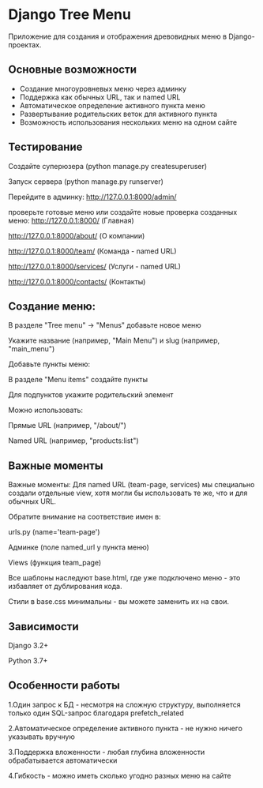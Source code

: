 # Django Tree Menu

Приложение для создания и отображения древовидных меню в Django-проектах.

## Основные возможности

- Создание многоуровневых меню через админку
- Поддержка как обычных URL, так и named URL
- Автоматическое определение активного пункта меню
- Развертывание родительских веток для активного пункта
- Возможность использования нескольких меню на одном сайте

## Тестирование

Создайте суперюзера (python manage.py createsuperuser)

Запуск сервера (python manage.py runserver)

Перейдите в админку: http://127.0.0.1:8000/admin/

проверьте готовые меню или создайте новые
проверка созданных меню:
http://127.0.0.1:8000/ (Главная)

http://127.0.0.1:8000/about/ (О компании)

http://127.0.0.1:8000/team/ (Команда - named URL)

http://127.0.0.1:8000/services/ (Услуги - named URL)

http://127.0.0.1:8000/contacts/ (Контакты)

## Создание меню:

В разделе "Tree menu" → "Menus" добавьте новое меню

Укажите название (например, "Main Menu") и slug (например, "main_menu")

Добавьте пункты меню:

В разделе "Menu items" создайте пункты

Для подпунктов укажите родительский элемент

Можно использовать:

Прямые URL (например, "/about/")

Named URL (например, "products:list")

## Важные моменты

Важные моменты:
Для named URL (team-page, services) мы специально создали отдельные view, хотя могли бы использовать те же, что и для обычных URL.

Обратите внимание на соответствие имен в:

urls.py (name='team-page')

Админке (поле named_url у пункта меню)

Views (функция team_page)

Все шаблоны наследуют base.html, где уже подключено меню - это избавляет от дублирования кода.

Стили в base.css минимальны - вы можете заменить их на свои.

## Зависимости 

Django 3.2+

Python 3.7+

## Особенности работы

1.Один запрос к БД - несмотря на сложную структуру, выполняется только один SQL-запрос благодаря prefetch_related

2.Автоматическое определение активного пункта - не нужно ничего указывать вручную

3.Поддержка вложенности - любая глубина вложенности обрабатывается автоматически

4.Гибкость - можно иметь сколько угодно разных меню на сайте



